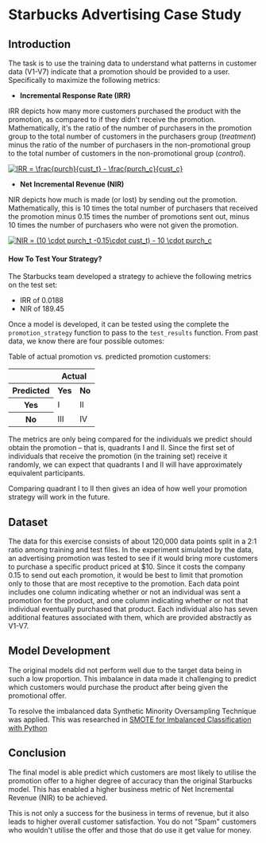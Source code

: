 # Starbucks Advertising Case Study

## Introduction
The task is to use the training data to understand what patterns in customer data (V1-V7) indicate that a promotion should be provided to a user. Specifically to maximize the following metrics:

* **Incremental Response Rate (IRR)**

IRR depicts how many more customers purchased the product with the promotion, as compared to if they didn't receive the promotion. Mathematically, it's the ratio of the number of purchasers in the promotion group to the total number of customers in the purchasers group (_treatment_) minus the ratio of the number of purchasers in the non-promotional group to the total number of customers in the non-promotional group (_control_).

<a href="https://www.codecogs.com/eqnedit.php?latex=IRR&space;=&space;\frac{purch}{cust_t}&space;-&space;\frac{purch_c}{cust_c}" target="_blank"><img src="https://latex.codecogs.com/gif.latex?IRR&space;=&space;\frac{purch}{cust_t}&space;-&space;\frac{purch_c}{cust_c}" title="IRR = \frac{purch}{cust_t} - \frac{purch_c}{cust_c}" /></a>


* **Net Incremental Revenue (NIR)**

NIR depicts how much is made (or lost) by sending out the promotion. Mathematically, this is 10 times the total number of purchasers that received the promotion minus 0.15 times the number of promotions sent out, minus 10 times the number of purchasers who were not given the promotion.

<a href="https://www.codecogs.com/eqnedit.php?latex=NIR&space;=&space;(10&space;\cdot&space;purch_t&space;-0.15\cdot&space;cust_t)&space;-&space;10&space;\cdot&space;purch_c" target="_blank"><img src="https://latex.codecogs.com/gif.latex?NIR&space;=&space;(10&space;\cdot&space;purch_t&space;-0.15\cdot&space;cust_t)&space;-&space;10&space;\cdot&space;purch_c" title="NIR = (10 \cdot purch_t -0.15\cdot cust_t) - 10 \cdot purch_c" /></a>

#### How To Test Your Strategy?

The Starbucks team developed a strategy to achieve the following metrics on the test set:

* IRR of 0.0188
* NIR of 189.45

Once a model is developed, it can be tested using the complete the `promotion_strategy` function to pass to the `test_results` function. From past data, we know there are four possible outomes:

Table of actual promotion vs. predicted promotion customers:  

<table>
<tr><th></th><th colspan = '2'>Actual</th></tr>
<tr><th>Predicted</th><th>Yes</th><th>No</th></tr>
<tr><th>Yes</th><td>I</td><td>II</td></tr>
<tr><th>No</th><td>III</td><td>IV</td></tr>
</table>

The metrics are only being compared for the individuals we predict should obtain the promotion – that is, quadrants I and II.  Since the first set of individuals that receive the promotion (in the training set) receive it randomly, we can expect that quadrants I and II will have approximately equivalent participants.  

Comparing quadrant I to II then gives an idea of how well your promotion strategy will work in the future.

## Dataset
The data for this exercise consists of about 120,000 data points split in a 2:1 ratio among training and test files. In the experiment simulated by the data, an advertising promotion was tested to see if it would bring more customers to purchase a specific product priced at $10. Since it costs the company 0.15 to send out each promotion, it would be best to limit that promotion only to those that are most receptive to the promotion. Each data point includes one column indicating whether or not an individual was sent a promotion for the product, and one column indicating whether or not that individual eventually purchased that product. Each individual also has seven additional features associated with them, which are provided abstractly as V1-V7.

## Model Development
The original models did not perform well due to the target data being in such a low proportion. This imbalance in data made it challenging to predict which customers would purchase the product after being given the promotional offer.

To resolve the imbalanced data Synthetic Minority Oversampling Technique was applied. This was researched in [SMOTE for Imbalanced Classification with Python](https://machinelearningmastery.com/smote-oversampling-for-imbalanced-classification/)

## Conclusion
The final model is able predict which customers are most likely to utilise the promotion offer to a higher degree of accuracy than the original Starbucks model. This has enabled a higher business metric of Net Incremental Revenue (NIR) to be achieved.

This is not only a success for the business in terms of revenue, but it also leads to higher overall customer satisfaction. You do not "Spam" customers who wouldn't utilise the offer and those that do use it get value for money.
